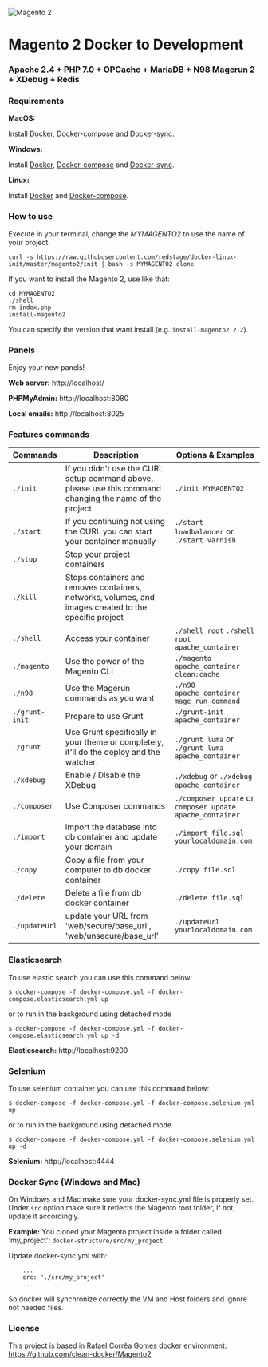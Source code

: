 ![Magento 2](https://cdn.rawgit.com/rafaelstz/magento2-snippets-visualstudio/master/images/icon.png)

#  Magento 2 Docker to Development

### Apache 2.4 + PHP 7.0 + OPCache + MariaDB + N98 Magerun 2 + XDebug + Redis

### Requirements

**MacOS:**

Install [Docker](https://docs.docker.com/docker-for-mac/install/), [Docker-compose](https://docs.docker.com/compose/install/#install-compose) and [Docker-sync](https://github.com/EugenMayer/docker-sync/wiki/docker-sync-on-OSX).

**Windows:**

Install [Docker](https://docs.docker.com/docker-for-windows/install/), [Docker-compose](https://docs.docker.com/compose/install/#install-compose) and [Docker-sync](https://github.com/EugenMayer/docker-sync/wiki/docker-sync-on-Windows).

**Linux:**

Install [Docker](https://docs.docker.com/engine/installation/linux/docker-ce/ubuntu/) and [Docker-compose](https://docs.docker.com/compose/install/#install-compose).

### How to use

Execute in your terminal, change the *MYMAGENTO2* to use the name of your project:

```
curl -s https://raw.githubusercontent.com/redstage/docker-linux-init/master/magento2/init | bash -s MYMAGENTO2 clone
```

If you want to install the Magento 2, use like that:

```
cd MYMAGENTO2
./shell
rm index.php
install-magento2
```

You can specify the version that want install (e.g. `install-magento2 2.2`).

### Panels

Enjoy your new panels!

**Web server:** http://localhost/

**PHPMyAdmin:** http://localhost:8080

**Local emails:** http://localhost:8025

### Features commands

| Commands  | Description  | Options & Examples |
|---|---|---|
| `./init`  | If you didn't use the CURL setup command above, please use this command changing the name of the project.  | `./init MYMAGENTO2` |
| `./start`  | If you continuing not using the CURL you can start your container manually  | `./start loadbalancer` or `./start varnish` |
| `./stop`  | Stop your project containers  | |
| `./kill`  | Stops containers and removes containers, networks, volumes, and images created to the specific project  | |
| `./shell`  | Access your container  | `./shell root` `./shell root apache_container` | |
| `./magento`  | Use the power of the Magento CLI  | `./magento apache_container clean:cache` |
| `./n98`  | Use the Magerun commands as you want | `./n98 apache_container mage_run_command` |
| `./grunt-init`  | Prepare to use Grunt  | `./grunt-init apache_container` |
| `./grunt`  | Use Grunt specifically in your theme or completely, it'll do the deploy and the watcher.  | `./grunt luma` or `./grunt luma apache_container` |
| `./xdebug`  |  Enable / Disable the XDebug | `./xdebug` or `./xdebug apache_container` |
| `./composer`  |  Use Composer commands | `./composer update` or `composer update apache_container` |
| `./import`  |  import the database into db container and update your domain | `./import file.sql yourlocaldomain.com`|
| `./copy`  |  Copy a file from your computer to db docker container | `./copy file.sql`|
| `./delete`  |  Delete a file from db docker container | `./delete file.sql`|
| `./updateUrl`  |  update your URL from 'web/secure/base_url', 'web/unsecure/base_url'| `./updateUrl yourlocaldomain.com`|

### Elasticsearch 

To use elastic search you can use this command below:

`$ docker-compose -f docker-compose.yml -f docker-compose.elasticsearch.yml up`

or to run in the background using detached mode

`$ docker-compose -f docker-compose.yml -f docker-compose.elasticsearch.yml up -d`

**Elasticsearch:** http://localhost:9200

### Selenium 

To use selenium container you can use this command below:

`$ docker-compose -f docker-compose.yml -f docker-compose.selenium.yml up`

or to run in the background using detached mode

`$ docker-compose -f docker-compose.yml -f docker-compose.selenium.yml up -d`

**Selenium:** http://localhost:4444

### Docker Sync (Windows and Mac)

On Windows and Mac make sure your docker-sync.yml file is properly set.
Under `src` option make sure it reflects the Magento root folder, if not, update it accordingly.

**Example:** You cloned your Magento project inside a folder called 'my_project': `docker-structure/src/my_project`.

Update docker-sync.yml with:

```
	...
	src: './src/my_project'
	...
```

So docker will synchronize correctly the VM and Host folders and ignore not needed files.

### License
This project is based in
[Rafael Corrêa Gomes](https://github.com/rafaelstz/) docker environment: https://github.com/clean-docker/Magento2
